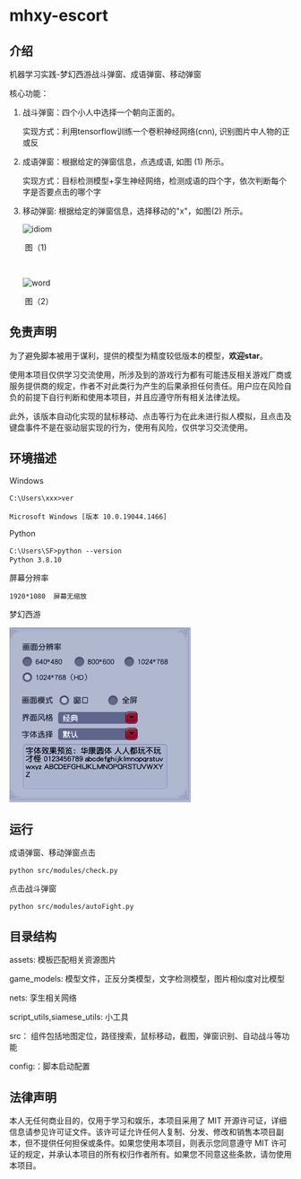 # mhxy-escort

## 介绍

机器学习实践-梦幻西游战斗弹窗、成语弹窗、移动弹窗

核心功能：

1. 战斗弹窗：四个小人中选择一个朝向正面的。

   实现方式：利用tensorflow训练一个卷积神经网络(cnn), 识别图片中人物的正或反

2. 成语弹窗：根据给定的弹窗信息，点选成语, 如图 (1) 所示。

   实现方式：目标检测模型+孪生神经网络，检测成语的四个字，依次判断每个字是否要点击的哪个字

3. 移动弹窗:   根据给定的弹窗信息，选择移动的"x"，如图(2) 所示。

   ![idiom](assets/idiom.gif)

   ​																									图（1)

   ​																			

   ![word](assets/word.gif)

   ​																									图（2）

## 免责声明

为了避免脚本被用于谋利，提供的模型为精度较低版本的模型，**欢迎star**。

使用本项目仅供学习交流使用，所涉及到的游戏行为都有可能违反相关游戏厂商或服务提供商的规定，作者不对此类行为产生的后果承担任何责任。用户应在风险自负的前提下自行判断和使用本项目，并且应遵守所有相关法律法规。

此外，该版本自动化实现的鼠标移动、点击等行为在此未进行拟人模拟，且点击及键盘事件不是在驱动层实现的行为，使用有风险，仅供学习交流使用。

## 环境描述

Windows

```
C:\Users\xxx>ver

Microsoft Windows [版本 10.0.19044.1466]
```

Python

```
C:\Users\SF>python --version
Python 3.8.10
```

屏幕分辨率

```
1920*1080  屏幕无缩放
```

梦幻西游

![image-20221121155135277](assets/assets/image-20221121155135277-1669958922765-3.png)

## 运行

成语弹窗、移动弹窗点击

```
python src/modules/check.py
```

点击战斗弹窗

```
python src/modules/autoFight.py
```

## 目录结构

assets: 模板匹配相关资源图片

game_models: 模型文件，正反分类模型，文字检测模型，图片相似度对比模型

nets: 孪生相关网络

script_utils,siamese_utils:  小工具

src： 组件包括地图定位，路径搜索，鼠标移动，截图，弹窗识别、自动战斗等功能

config:：脚本启动配置

## 法律声明

本人无任何商业目的，仅用于学习和娱乐，本项目采用了 MIT 开源许可证，详细信息请参见许可证文件。该许可证允许任何人复制、分发、修改和销售本项目副本，但不提供任何担保或条件。如果您使用本项目，则表示您同意遵守 MIT 许可证的规定，并承认本项目的所有权归作者所有。如果您不同意这些条款，请勿使用本项目。

